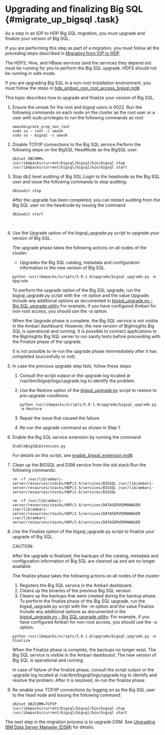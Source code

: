 # Upgrading and finalizing Big SQL {#migrate_up_bigsql .task}

As a step in an IOP to HDP Big SQL migration, you must upgrade and finalize your version of Big SQL.

If you are performing this step as part of a migration, you must follow all the preceding steps described in [Migrating from IOP to HDP](migrate_process.md#).

The HDFS, Hive, and HBase services \(and the services they depend on\) must be running for you to perform the Big SQL upgrade. HDFS should not be running in safe mode.

If you are upgrading Big SQL in a non-root installation environment, you must follow the steps in [hdp\_ambari\_non\_root\_access\_bigsql.md\#](hdp_ambari_non_root_access_bigsql.md#).

This topic describes how to upgrade and finalize your version of Big SQL.

1.  Ensure the umask for the root and bigsql users is 0022. Run the following commands on each node on the cluster as the root user or a user with sudo privileges to run the following commands as root:

    ```
    umaskmigrate_prep_non_root
    sudo su - root -c umask
    sudo su - bigsql -c umask
    ```

2.  Disable TCP/IP connections to the Big SQL service.Perform the following steps on the BigSQL HeadNode as the BigSQL user:

    ```
    db2set DBCOMM=
    /usr/ibmpacks/current/bigsql/bigsql/bin/bigsql stop
    /usr/ibmpacks/current/bigsql/bigsql/bin/bigsql start
    ```

3.  Stop db2 level auditing of Big SQL.Login to the headnode as the Big SQL user and issue the following commands to stop auditing:

    ```
    db2audit stop
    ```

    After the upgrade has been completed, you can restart auditing from the Big SQL user on the headnode by issuing the command

    ```
    db2audit start
    ```

    .

4.  Use the Upgrade option of the bigsql\_upgrade.py script to upgrade your version of Big SQL.

    The upgrade phase takes the following actions on all nodes of the cluster:

    -   Upgrades the Big SQL catalog, metadata and configuration information to the new version of Big SQL.
    ```
    python /usr/ibmpacks/scripts/5.0.1.0/upgrade/bigsql_upgrade.py -m Upgrade
    ```

    To perform the upgrade option of the Big SQL upgrade, run the bigsql\_upgrade.py script with the -m option and the value Upgrade. Include any additional options as documented in [bigsql\_upgrade.py - Big SQL upgrade utility](upgrade_bigsql_py.md#) For example, if you have configured Ambari for non-root access, you should use the -a option.

    When the Upgrade phase is complete, the Big SQL service is not visible in the Ambari dashboard. However, the new version of BigInisghts Big SQL is operational and running. It is possible to connect applications to the BigInisghts Big SQL server to run sanity tests before proceeding with the Finalize phase of the upgrade.

    It is not possible to re-run the upgrade phase immmediately after it has completed \(succesfully or not\).

5.  In case the previous upgrade step fails, follow these steps:
    1.  Consult the script output or the upgrade log located at /var/ibm/bigsql/logs/upgrade.log to identify the problem.
    2.  Use the Restore option of the [bigsql\_upgrade.py](upgrade_bigsql_py.md#) script to restore to pre-upgrade conditions:

        ```
        python /usr/ibmpacks/scripts/5.0.1.0/upgrade/bigsql_upgrade.py -m Restore
        ```

    3.  Repair the issue that caused the failure.
    4.  Re-run the upgrade command as shown in Step 1.
6.  Enable the Big SQL service extension by running the command:

    ```
    EnableBigSQLExtension.py
    ```

    For details on this script, see [enable\_bigsql\_extension.md\#](enable_bigsql_extension.md#).

7.  Clean up the BIGSQL and DSM service from the old stack:Run the following commands:

    ```
    rm -rf /var/lib/ambari-server/resources/stacks/HDP/2.4/services/BIGSQL /var/lib/ambari-server/resources/stacks/HDP/2.5/services/BIGSQL /var/lib/ambari-server/resources/stacks/HDP/2.6/services/BIGSQL
    
    rm -rf /var/lib/ambari-server/resources/stacks/HDP/2.4/services/DATASERVERMANAGER /var/lib/ambari-server/resources/stacks/HDP/2.5/services/DATASERVERMANAGER /var/lib/ambari-server/resources/stacks/HDP/2.6/services/DATASERVERMANAGER
    ```

8.  Use the Finalize option of the bigsql\_upgrade.py script to finalize your upgrade of Big SQL.

    CAUTION:

    After the upgrade is finalized, the backups of the catalog, metadata and configuration information of Big SQL are cleaned up and are no longer available.

    The finalize phase takes the following actions on all nodes of the cluster:

    1.  Registers the Big SQL service in the Ambari dashboard.
    2.  Cleans up the binaries of the previous Big SQL version.
    3.  Cleans up the backups that were created during the backup phase.
    To perform the finalize phase of the Big SQL upgrade, run the bigsql\_upgrade.py script with the -m option and the value Finalize. Include any additional options as documented in the [bigsql\_upgrade.py - Big SQL upgrade utility](upgrade_bigsql_py.md#). For example, if you have configured Ambari for non-root access, you should use the -a option.

    ```
    python /usr/ibmpacks/scripts/5.0.1.0/upgrade/bigsql_upgrade.py -m Finalize
    ```

    When the Finalize phase is complete, the backups no longer exist. The Big SQL service is visible in the Ambari dashboard. The new version of Big SQL is operational and running.

    In case of failure of the finalize phase, consult the script output or the upgrade log located at /var/ibm/bigsql/logs/upgrade.log to identify and resolve the problem. After it is resolved, re-run the finalize phase.

9.  Re-enable your TCP/IP connections by logging on as the Big SQL user to the head node and issuing the following command:

    ```
    db2set DB2COMM=TCPIP
    /usr/ibmpacks/current/bigsql/bigsql/bin/bigsql stop
    /usr/ibmpacks/current/bigsql/bigsql/bin/bigsql start
    ```


The next step in the migration process is to upgrade DSM. See [Upgrading IBM Data Server Manager \(DSM\)](migrate_up_dsm.md#) for details.

